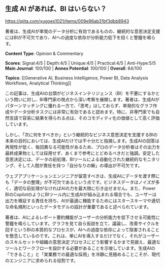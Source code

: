 ## 生成 AI があれば、BI はいらない？

https://qiita.com/yugoes1021/items/009e96ab31bf3dbb8943

著者は、生成AIが単発のデータ分析に有効であるものの、継続的な意思決定支援にはBIが不可欠であり、AIへの過度な依存が分析能力低下を招くと警鐘を鳴らす。

**Content Type**: Opinion & Commentary

**Scores**: Signal:4/5 | Depth:4/5 | Unique:4/5 | Practical:4/5 | Anti-Hype:5/5
**Main Journal**: 100/100 | **Annex Potential**: 100/100 | **Overall**: 84/100

**Topics**: [[Generative AI, Business Intelligence, Power BI, Data Analysis Workflows, Analytical Thinking]]

この記事は、生成AIの台頭がビジネスインテリジェンス（BI）を不要にするかという問いに対し、BI専門家の視点から深い考察を展開します。著者は、生成AIがパターンマッチングに優れる一方で、「思考」はしておらず、単発的なグラフ作成やデータ分析タスクには非常に有効であると認めます。特に、非専門家でも自然言語で容易に結果を得られる点は、そのコモディティ化の価値として高く評価しています。

しかし、「次に何をすべきか」という継続的なビジネス意思決定を支援するBIの本来の目的においては、生成AIだけでは不十分だと指摘します。生成AIの回答は再現性が低く、毎回異なる可能性があるため、プロのデータ分析者はその出力を最終成果物としては採用せず、あくまで参考にとどめるべきだと強調。安定した意思決定には、データの前処理、BIツールによる自動化された継続的なモニタリング、そして人間が責任を持つ「自分なりの解」の導出が不可欠です。

ウェブアプリケーションエンジニアが留意すべきは、生成AIにデータを渡す際にも「データの整理」が不可欠であるという点です。ビジネスデータはノイズが多く、適切な前処理がなければAIの力を最大限に引き出せません。また、Power BIのCopilotのようにBIツール内に生成AIが組み込まれる場合でも、ユーザーは出力を検証する責任を持ち、AIが最適に機能するためにはスタースキーマや適切な命名規則といったデータモデルの設計が重要であると述べられています。

著者は、AIによるレポート要約機能がユーザーの分析能力を低下させる可能性に警鐘を鳴らしています。グラフを見て自ら仮説を立て、議論し、改善サイクルを回すというBIの本質的なプロセスが、AIへの過度な依存によって阻害されることを懸念しているのです。これは、単にAIを導入するだけでなく、それがユーザーのスキルセットや組織の意思決定プロセスにどう影響するかまで見据え、最適なツールとワークフローを設計する必要があることを示唆しています。生成AIの「できること」と「実業務での最適な採用」を冷静に見極めることこそが、現代のエンジニアに求められる役割です。